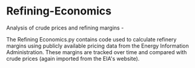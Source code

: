 # Refining-Economics
Analysis of crude prices and refining margins -

The Refining Economics.py contains code used to calculate refinery margins using publicly available pricing data from the Energy 
Information Administration. These margins are tracked over time and compared with crude prices (again imported from the EIA's
website).
